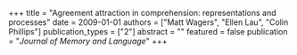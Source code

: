 +++
title = "Agreement attraction in comprehension: representations and processes"
date = 2009-01-01
authors = ["Matt Wagers", "Ellen Lau", "Colin Phillips"]
publication_types = ["2"]
abstract = ""
featured = false
publication = "*Journal of Memory and Language*"
+++

